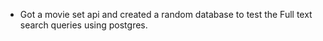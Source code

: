 - Got a movie set api and created a random database to test the Full text search queries using postgres.